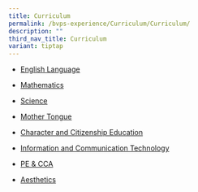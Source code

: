 ```yaml
---
title: Curriculum
permalink: /bvps-experience/Curriculum/Curriculum/
description: ""
third_nav_title: Curriculum
variant: tiptap
---
```

<ul data-tight="true" class="tight">
<li>
<p><a href="/bvps-experience/Curriculum/english-department" rel="noopener noreferrer nofollow" target="_blank">English Language</a>
</p>
</li>
<li>
<p><a href="/bvps-experience/Curriculum/maths" rel="noopener noreferrer nofollow" target="_blank">Mathematics</a>
</p>
</li>
<li>
<p><a href="/bvps-experience/Curriculum/sci/" rel="noopener noreferrer nofollow" target="_blank">Science</a>
</p>
</li>
<li>
<p><a href="/bvps-experience/Curriculum/mt/" rel="noopener noreferrer nofollow" target="_blank">Mother Tongue</a>
</p>
</li>
<li>
<p><a href="/bvps-experience/Curriculum/cce/" rel="noopener noreferrer nofollow" target="_blank">Character and Citizenship Education</a>
</p>
</li>
<li>
<p><a href="/bvps-experience/Curriculum/ict/" rel="noopener noreferrer nofollow" target="_blank">Information and Communication Technology</a>
</p>
</li>
<li>
<p><a href="/bvps-experience/Curriculum/pe" rel="noopener noreferrer nofollow" target="_blank">PE &amp; CCA</a>
</p>
</li>
<li>
<p><a href="/bvps-experience/Curriculum/Aesthetics/" rel="noopener noreferrer nofollow" target="_blank">Aesthetics</a>
</p>
</li>
</ul>
<p></p>